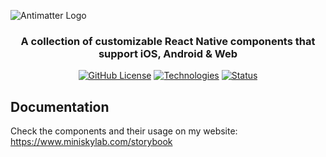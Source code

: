 ![Antimatter Logo](https://github.com/miniskylab/Antimatter/assets/89077642/91baf445-ef3c-41e3-9100-ea4777b6caeb)

<h3 style="text-align: center">
  A collection of customizable React Native components that support iOS, Android & Web
</h3>

<div style="text-align: center">
  <a href="https://github.com/miniskylab/Antimatter/blob/master/LICENSE"><img alt="GitHub License" src="https://img.shields.io/github/license/miniskylab/antimatter?style=flat-square&label=License&color=blue"></a>
  <a href="https://github.com/miniskylab/Antimatter"><img alt="Technologies" src="https://img.shields.io/badge/Technologies-React_Native%2C_Expo-blue?style=flat-square"></a>
  <a href="https://github.com/miniskylab/Antimatter"><img alt="Status" src="https://img.shields.io/badge/Status-Work_In_Progress-orange?style=flat-square"></a>
</div>

## Documentation

Check the components and their usage on my website: https://www.miniskylab.com/storybook
